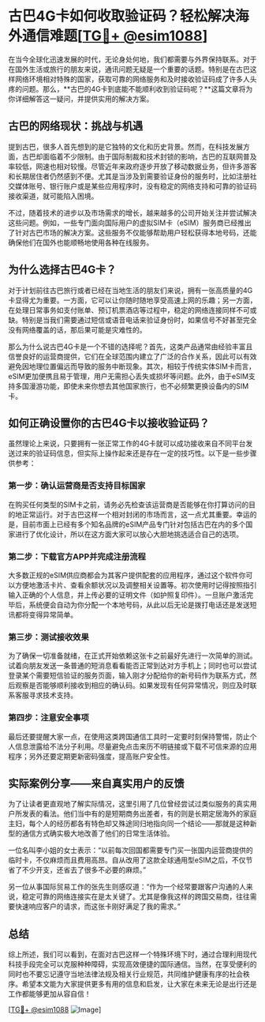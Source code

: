 # 古巴4G卡如何收取验证码？轻松解决海外通信难题[[TG💪+ @esim1088](https://t.me/s/esim1088)]

在当今全球化迅速发展的时代，无论身处何地，我们都需要与外界保持联系。对于在国外生活或旅行的朋友来说，通讯问题无疑是一个重要的话题。特别是在古巴这样网络环境相对特殊的国家，获取可靠的网络服务和及时接收验证码成了许多人头疼的问题。那么，**古巴的4G卡到底能不能顺利收到验证码呢？**这篇文章将为你详细解答这一疑问，并提供实用的解决方案。

## 古巴的网络现状：挑战与机遇

提到古巴，很多人首先想到的是它独特的文化和历史背景。然而，在科技发展方面，古巴却面临着不少限制。由于国际制裁和技术封锁的影响，古巴的互联网普及率较低，网速也相对较慢。尽管近年来政府逐步开放了移动数据业务，但许多游客和长期居住者仍然感到不便。尤其是当涉及到需要验证身份的服务时，比如注册社交媒体账号、银行账户或是某些应用程序时，没有稳定的网络支持和可靠的验证码接收渠道，就可能陷入困境。

不过，随着技术的进步以及市场需求的增长，越来越多的公司开始关注并尝试解决这些问题。例如，一些专门面向国际用户的虚拟SIM卡（eSIM）服务商已经推出了针对古巴市场的解决方案。这些服务不仅能够帮助用户轻松获得本地号码，还能确保他们在国外也能顺畅地使用各种在线服务。

## 为什么选择古巴4G卡？

对于计划前往古巴旅行或者已经在当地生活的朋友们来说，拥有一张高质量的4G卡显得尤为重要。一方面，它可以让你随时随地享受高速上网的乐趣；另一方面，在处理日常事务如支付账单、预订机票酒店等过程中，稳定的网络连接同样不可或缺。特别是当我们需要通过短信或语音电话来验证身份时，如果信号不好甚至完全没有网络覆盖的话，那后果可能是灾难性的。

那么为什么说古巴4G卡是一个不错的选择呢？首先，这类产品通常由经验丰富且信誉良好的运营商提供，它们在全球范围内建立了广泛的合作关系，因此可以有效避免因地理位置偏远而导致的服务中断现象。其次，相较于传统实体SIM卡而言，eSIM更加便携且易于管理，用户无需担心丢失或损坏等问题。此外，由于eSIM支持多国漫游功能，即使未来你想去其他国家旅行，也不必频繁更换设备内的SIM卡。

## 如何正确设置你的古巴4G卡以接收验证码？

虽然理论上来说，只要拥有一张正常工作的4G卡就可以成功接收来自不同平台发送过来的验证码信息，但实际上操作起来还是存在一定的技巧性。以下是一些步骤供参考：

### 第一步：确认运营商是否支持目标国家
在购买任何类型的SIM卡之前，请务必先检查该运营商是否能够在你打算访问的目的地正常运行。对于古巴这样一个相对封闭的市场而言，这一点尤其重要。幸运的是，目前市面上已经有多个知名品牌的eSIM产品专门针对包括古巴在内的多个国家进行了优化设计，所以在这方面大家可以放心大胆地挑选适合自己的选项。

### 第二步：下载官方APP并完成注册流程
大多数正规的eSIM供应商都会为其客户提供配套的应用程序，通过这个软件你可以方便地激活卡片、查看余额状况以及调整相关设置等。初次使用时记得按照指引输入正确的个人信息，并上传必要的证明文件（如护照复印件）。一旦账户激活完毕后，系统便会自动为你分配一个本地号码，从此以后无论是拨打电话还是发送短讯都将变得异常简单。

### 第三步：测试接收效果
为了确保一切准备就绪，在正式开始依赖这张卡之前最好先进行一次简单的测试。试着向朋友发送一条普通的短消息看看能否正常到达对方手机上；同时也可以尝试登录某个需要短信验证的服务页面，输入刚才分配给你的新号码作为联系方式，然后观察是否能够顺利接收到相应的确认码。如果发现有任何异常情况，则应及时联系客服寻求技术支持。

### 第四步：注意安全事项
最后还要提醒大家一点，在使用这类跨国通信工具时一定要时刻保持警惕，防止个人信息泄露给不法分子利用。尽量避免点击来历不明链接或下载不可信来源的应用程序；另外还要定期更新密码强度，提高账户安全性。

## 实际案例分享——来自真实用户的反馈

为了让读者更直观地了解实际情况，这里引用了几位曾经尝试过类似服务的真实用户所发表的看法。他们当中有的是短期商务出差者，有的则是长期定居海外的家庭主妇，每个人的经历都各有特色却又殊途同归地指向同一个结论——那就是这种新型的通信方式确实极大地改善了他们的日常生活体验。

一位名叫李小姐的女士表示：“以前每次回国都需要专门买一张国内运营商提供的临时卡，不仅麻烦而且费用高昂。自从改用了这款全球通用型eSIM之后，不仅节省了不少开支，还省去了很多不必要的麻烦。”

另一位从事国际贸易工作的张先生则感叹道：“作为一个经常要跟客户沟通的人来说，稳定可靠的网络连接实在是太关键了。尤其是像我这样的跨国交易商，往往需要快速响应客户的请求，而这张卡刚好满足了我的需求。”

## 总结

综上所述，我们可以看到，在面对古巴这样一个特殊环境下时，通过合理利用现代科技手段完全可以克服种种障碍，实现高效便捷的国际通信。当然，在享受便利的同时也不要忘记遵守当地法律法规及相关行业规范，共同维护健康有序的社会秩序。希望本文能为大家提供更多有用的信息和启发，让大家在未来无论是出行还是工作都能够更加从容自信！

[[TG💪+ @esim1088](https://t.me/s/esim1088) ![Image](https://i.postimg.cc/4NQfJmqS/Snipaste-2025-05-13-00-14-12.png)]